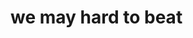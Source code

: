 <!--
title: Hello World!
tags: [a,b,c]
datetime: Tue, 01 Nov 2016 13:23:12 +0630
precompile: false
-->

# we may hard to beat
